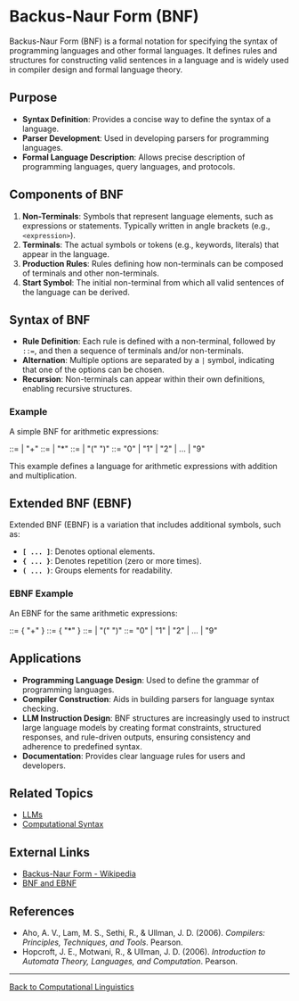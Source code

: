 # Backus-Naur Form (BNF)

Backus-Naur Form (BNF) is a formal notation for specifying the syntax of programming languages and other formal languages. It defines rules and structures for constructing valid sentences in a language and is widely used in compiler design and formal language theory.

## Purpose

- **Syntax Definition**: Provides a concise way to define the syntax of a language.
- **Parser Development**: Used in developing parsers for programming languages.
- **Formal Language Description**: Allows precise description of programming languages, query languages, and protocols.

## Components of BNF

1. **Non-Terminals**: Symbols that represent language elements, such as expressions or statements. Typically written in angle brackets (e.g., `<expression>`).
2. **Terminals**: The actual symbols or tokens (e.g., keywords, literals) that appear in the language.
3. **Production Rules**: Rules defining how non-terminals can be composed of terminals and other non-terminals.
4. **Start Symbol**: The initial non-terminal from which all valid sentences of the language can be derived.

## Syntax of BNF

- **Rule Definition**: Each rule is defined with a non-terminal, followed by `::=`, and then a sequence of terminals and/or non-terminals.
- **Alternation**: Multiple options are separated by a `|` symbol, indicating that one of the options can be chosen.
- **Recursion**: Non-terminals can appear within their own definitions, enabling recursive structures.

### Example

A simple BNF for arithmetic expressions:

<expression> ::= <term> | <expression> "+" <term> <term> ::= <factor> | <term> "*" <factor> <factor> ::= <number> | "(" <expression> ")" <number> ::= "0" | "1" | "2" | ... | "9"

This example defines a language for arithmetic expressions with addition and multiplication.

## Extended BNF (EBNF)

Extended BNF (EBNF) is a variation that includes additional symbols, such as:

- **`[ ... ]`**: Denotes optional elements.
- **`{ ... }`**: Denotes repetition (zero or more times).
- **`( ... )`**: Groups elements for readability.

### EBNF Example

An EBNF for the same arithmetic expressions:

<expression> ::= <term> { "+" <term> } <term> ::= <factor> { "*" <factor> } <factor> ::= <number> | "(" <expression> ")" <number> ::= "0" | "1" | "2" | ... | "9"


## Applications

- **Programming Language Design**: Used to define the grammar of programming languages.
- **Compiler Construction**: Aids in building parsers for language syntax checking.
- **LLM Instruction Design**: BNF structures are increasingly used to instruct large language models by creating format constraints, structured responses, and rule-driven outputs, ensuring consistency and adherence to predefined syntax.
- **Documentation**: Provides clear language rules for users and developers.

## Related Topics

- [LLMs](Large-Language-Models.md)
- [Computational Syntax](Computational-Syntax.md)

## External Links

- [Backus-Naur Form - Wikipedia](https://en.wikipedia.org/wiki/Backus%E2%80%93Naur_form)
- [BNF and EBNF](https://www.cs.cmu.edu/~fp/courses/15122-f10/lectures/19-ebnf.pdf)

## References

- Aho, A. V., Lam, M. S., Sethi, R., & Ullman, J. D. (2006). *Compilers: Principles, Techniques, and Tools*. Pearson.
- Hopcroft, J. E., Motwani, R., & Ullman, J. D. (2006). *Introduction to Automata Theory, Languages, and Computation*. Pearson.

---

[Back to Computational Linguistics](README.md)
